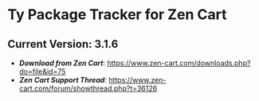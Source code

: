 Ty Package Tracker for Zen Cart
=======
## Current Version: 3.1.6

- _**Download from Zen Cart**_: https://www.zen-cart.com/downloads.php?do=file&id=75
- _**Zen Cart Support Thread**_: https://www.zen-cart.com/forum/showthread.php?t=36126